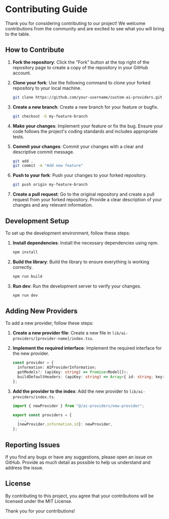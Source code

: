 # Contributing Guide

Thank you for considering contributing to our project! We welcome contributions from the community and are excited to see what you will bring to the table.

## How to Contribute

1. **Fork the repository**: Click the "Fork" button at the top right of the repository page to create a copy of the repository in your GitHub account.

2. **Clone your fork**: Use the following command to clone your forked repository to your local machine.
   ```bash
   git clone https://github.com/your-username/custom-ai-providers.git
   ```

3. **Create a new branch**: Create a new branch for your feature or bugfix.
   ```bash
   git checkout -b my-feature-branch
   ```

4. **Make your changes**: Implement your feature or fix the bug. Ensure your code follows the project's coding standards and includes appropriate tests.

5. **Commit your changes**: Commit your changes with a clear and descriptive commit message.
   ```bash
   git add .
   git commit -m "Add new feature"
   ```

6. **Push to your fork**: Push your changes to your forked repository.
   ```bash
   git push origin my-feature-branch
   ```

7. **Create a pull request**: Go to the original repository and create a pull request from your forked repository. Provide a clear description of your changes and any relevant information.


## Development Setup

To set up the development environment, follow these steps:

1. **Install dependencies**: Install the necessary dependencies using npm.
   ```bash
   npm install
   ```

2. **Build the library**: Build the library to ensure everything is working correctly.
   ```bash
   npm run build
   ```

3. **Run dev**: Run the development server to verify your changes.
   ```bash
   npm run dev
   ```
## Adding New Providers

To add a new provider, follow these steps:

1. **Create a new provider file**: Create a new file in `lib/ai-providers/[provider-name]/index.tsx`.

2. **Implement the required interface**: Implement the required interface for the new provider.
   ```typescript
   const provider = {
     information: AIProviderInformation;
     getModels?: (apiKey: string) => Promise<Model[]>;
     buildDefaultHeaders: (apiKey: string) => Array<{ id: string; key: string; value: string }>;
   };
   ```

3. **Add the provider to the index**: Add the new provider to `lib/ai-providers/index.ts`.
   ```typescript
   import { newProvider } from "@/ai-providers/new-provider";

   export const providers = {
     ...,
     [newProvider.information.id]: newProvider,
   };
   ```

## Reporting Issues

If you find any bugs or have any suggestions, please open an issue on GitHub. Provide as much detail as possible to help us understand and address the issue.

## License

By contributing to this project, you agree that your contributions will be licensed under the MIT License.

Thank you for your contributions!
